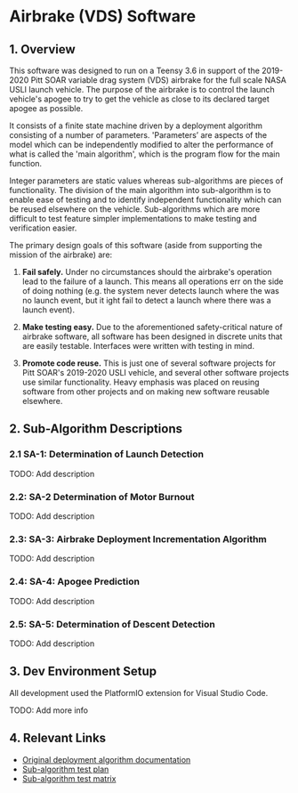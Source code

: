 # Airbrake (VDS) Software
## 1. Overview

This software was designed to run on a Teensy 3.6 in support of the 2019-2020 Pitt SOAR variable drag system (VDS) airbrake for the full scale NASA USLI launch vehicle. The purpose of the airbrake is to control the launch vehicle's apogee to try to get the vehicle as close to its declared target apogee as possible.

It consists of a finite state machine driven by a deployment algorithm consisting of a number of parameters. 'Parameters’ are aspects of the model which can be independently modified to alter the performance of what is called the 'main algorithm', which is the program flow for the main function. 

Integer parameters are static values whereas sub-algorithms are pieces of functionality. The division of the main algorithm into sub-algorithm is to enable ease of testing and to identify independent functionality which can be reused elsewhere on the vehicle. Sub-algorithms which are more difficult to test feature simpler implementations to make testing and verification easier. 

The primary design goals of this software (aside from supporting the mission of the airbrake) are: 

1. __Fail safely.__ Under no circumstances should the airbrake's operation lead to the failure of a launch. This means all operations err on the side of doing nothing (e.g. the system never detects launch where the was no launch event, but it ight fail to detect a launch where there was a launch event).

2. __Make testing easy.__ Due to the aforementioned safety-critical nature of airbrake software, all software has been designed in discrete units that are easily testable. Interfaces were written with testing in mind.

3. __Promote code reuse.__ This is just one of several software projects for Pitt SOAR's 2019-2020 USLI vehicle, and several other software projects use similar functionality. Heavy emphasis was placed on reusing software from other projects and on making new software reusable elsewhere.

## 2. Sub-Algorithm Descriptions

### 2.1 SA-1: Determination of Launch Detection

TODO: Add description

### 2.2: SA-2 Determination of Motor Burnout

TODO: Add description

### 2.3: SA-3: Airbrake Deployment Incrementation Algorithm

TODO: Add description

### 2.4: SA-4: Apogee Prediction

TODO: Add description

### 2.5: SA-5: Determination of Descent Detection

TODO: Add description

## 3. Dev Environment Setup

All development used the PlatformIO extension for Visual Studio Code.

TODO: Add more info

## 4. Relevant Links

* [Original deployment algorithm documentation ](https://docs.google.com/document/d/1qq0nmyqW3g3wkucI6V3XiiaBdJnb-GQawClglQOAYOM/edit#)
* [Sub-algorithm test plan](https://docs.google.com/document/d/130fPIKDiWxRjwC1eHgn8vEJmvnMhvv1aIwvGFC2JZu0/edit)
* [Sub-algorithm test matrix](https://docs.google.com/spreadsheets/d/1-hUiYAFvpETWn4wtxwzF-okXmnx6dhZY2qigwSgHFRo/edit)
